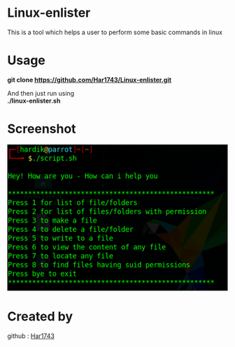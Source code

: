 # Linux-enlister
This is a tool which helps a user to perform some basic commands in linux 

# Usage 

**git clone https://github.com/Har1743/Linux-enlister.git** <br/>

And then just run using <br/>
**./linux-enlister.sh**

# Screenshot

![](s.png)

# Created by

github : [Har1743](https://github.com/Har1743)


